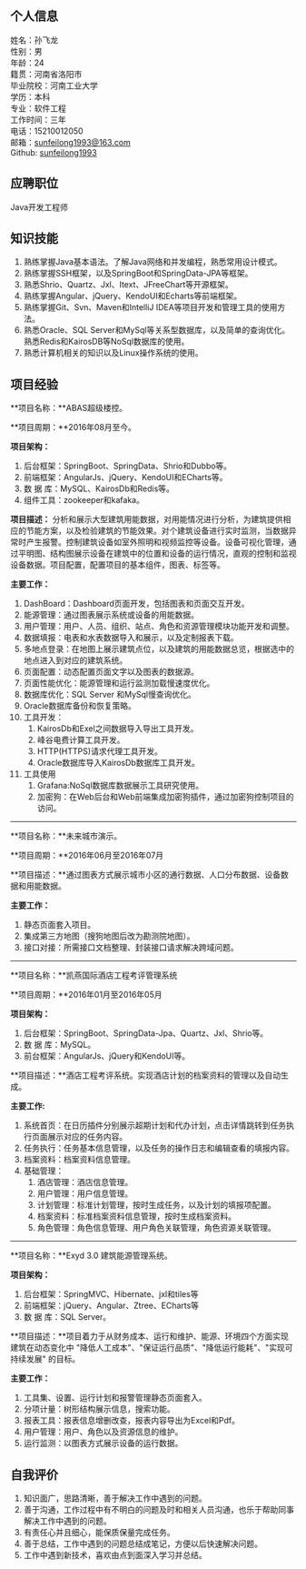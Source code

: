 ## 个人信息

姓名：孙飞龙  
性别：男  
年龄：24  
籍贯：河南省洛阳市  
毕业院校：河南工业大学  
学历：本科    
专业：软件工程   
工作时间：三年       
电话：15210012050  
邮箱：sunfeilong1993@163.com  
Github: [sunfeilong1993](https://github.com/sunfeilong1993)

## 应聘职位
Java开发工程师

## 知识技能
1. 熟练掌握Java基本语法。了解Java网络和并发编程，熟悉常用设计模式。
2. 熟练掌握SSH框架，以及SpringBoot和SpringData-JPA等框架。
3. 熟悉Shrio、Quartz、Jxl、Itext、JFreeChart等开源框架。
4. 熟练掌握Angular、jQuery、KendoUI和Echarts等前端框架。
5. 熟练掌握Git、Svn、Maven和IntelliJ IDEA等项目开发和管理工具的使用方法。
6. 熟悉Oracle、SQL Server和MySql等关系型数据库，以及简单的查询优化。熟悉Redis和KairosDB等NoSql数据库的使用。
7. 熟悉计算机相关的知识以及Linux操作系统的使用。

## 项目经验

**项目名称：**ABAS超级楼控。

**项目周期：**2016年08月至今。

**项目架构：**  

1. 后台框架：SpringBoot、SpringData、Shrio和Dubbo等。
2. 前端框架：AngularJs、jQuery、KendoUI和ECharts等。
3. 数 据 库：MySQL、KairosDb和Redis等。
4. 组件工具：zookeeper和kafaka。

**项目描述：** 分析和展示大型建筑用能数据，对用能情况进行分析，为建筑提供相应的节能方案，以及检验建筑的节能效果。对个建筑设备进行实时监测，当数据异常时产生报警。控制建筑设备如室外照明和视频监控等设备。设备可视化管理，通过平明图、结构图展示设备在建筑中的位置和设备的运行情况，直观的控制和监视设备数据。项目配置，配置项目的基本组件，图表、标签等。

**主要工作：**

1. DashBoard：Dashboard页面开发，包括图表和页面交互开发。
2. 能源管理：通过图表展示系统或设备的用能数据。
3. 用户管理：用户、人员、组织、站点、角色和资源管理模块功能开发和调整。
3. 数据填报：电表和水表数据导入和展示，以及定制报表下载。
4. 多地点登录：在地图上展示建筑点位，以及建筑的用能数据总览，根据选中的地点进入到对应的建筑系统。
5. 页面配置：动态配置页面文字以及图表的数据源。
6. 页面性能优化：能源管理和运行监测加载慢速度优化。
8. 数据库优化：SQL Server 和MySql慢查询优化。
9. Oracle数据库备份和恢复策略。
10. 工具开发：
	1. KairosDb和Exel之间数据导入导出工具开发。
	2. 峰谷电费计算工具开发。
	3. HTTP(HTTPS)请求代理工具开发。
	4. Oracle数据库导入KairosDb数据库工具开发。
11. 工具使用
	1. Grafana:NoSql数据库数据展示工具研究使用。
	2. 加密狗：在Web后台和Web前端集成加密狗插件，通过加密狗控制项目的访问。
	
---------------------------------------------

**项目名称：**未来城市演示。

**项目周期：**2016年06月至2016年07月

**项目描述：**通过图表方式展示城市小区的通行数据、人口分布数据、设备数据和用能数据。

**主要工作：**

1. 静态页面套入项目。
2. 集成第三方地图（搜狗地图后改为勘测院地图）。
3. 接口对接：所需接口文档整理、封装接口请求解决跨域问题。
 
---------------------------------------------
**项目名称：**凯燕国际酒店工程考评管理系统

**项目周期：**2016年01月至2016年05月

**项目架构：**

1. 后台框架：SpringBoot、SpringData-Jpa、Quartz、Jxl、Shrio等。
2. 数 据 库：MySQL。
3. 前台框架：AngularJs、jQuery和KendoUI等。

**项目描述：**酒店工程考评系统。实现酒店计划的档案资料的管理以及自动生成。

**主要工作:**

1. 系统首页：在日历插件分别展示超期计划和代办计划，点击详情跳转到任务执行页面展示对应的任务内容。
2. 任务执行：任务基本信息管理，以及任务的操作日志和编辑查看的填报内容。
3. 档案资料：档案资料信息管理。
4. 基础管理：
	1. 酒店管理：酒店信息管理。
	2. 用户管理：用户信息管理。
	3. 计划管理：标准计划管理，按时生成任务，以及计划的填报项配置。
	4. 档案资料：标准档案资料信息管理，按时生成档案资料。
	5. 角色管理：角色信息管理、用户角色关联管理，角色资源关联管理。
	
-----------------------------------------------

**项目名称：**Exyd 3.0 建筑能源管理系统。

**项目架构：**

1. 后台框架：SpringMVC、Hibernate、jxl和tiles等
2. 前端框架：jQuery、Angular、Ztree、ECharts等
3. 数 据 库：SQL Server。

**项目描述：**项目着力于从财务成本、运行和维护、能源、环境四个方面实现建筑在动态变化中 "降低人工成本"、"保证运行品质"、"降低运行能耗"、"实现可持续发展" 的目标。
  
**主要工作：**

1. 工具集、设置、运行计划和报警管理静态页面套入。
2. 分项计量：树形结构展示信息，搜索功能。
3. 报表工具：报表信息增删改查，报表内容导出为Excel和Pdf。
4. 用户管理：用户、角色以及资源信息的维护。
5. 运行监测：以图表方式展示设备的运行数据。


## 自我评价
1. 知识面广，思路清晰，善于解决工作中遇到的问题。
2. 善于沟通，工作过程中有不明白的问题及时和相关人员沟通，也乐于帮助同事解决工作中遇到的问题。
3. 有责任心并且细心，能保质保量完成任务。  
4. 善于总结，工作中遇到的问题总结成笔记，方便以后快速解决问题。
5. 工作中遇到新技术，喜欢由点到面深入学习并总结。